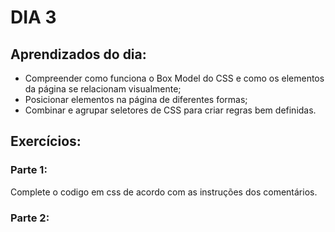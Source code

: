 # DIA 3

## Aprendizados do dia:

* Compreender como funciona o Box Model do CSS e como os elementos da página se relacionam visualmente;
* Posicionar elementos na página de diferentes formas;
* Combinar e agrupar seletores de CSS para criar regras bem definidas.

## Exercícios:

### Parte 1:
Complete o codigo em css de acordo com as instruções dos comentários.

### Parte 2: